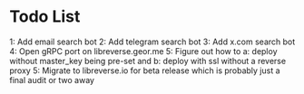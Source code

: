 # Todo List

1: Add email search bot
2: Add telegram search bot
3: Add x.com search bot
4: Open gRPC port on libreverse.geor.me
5: Figure out how to a: deploy without master_key being pre-set and b: deploy with ssl without a reverse proxy
5: Migrate to libreverse.io for beta release which is probably just a final audit or two away